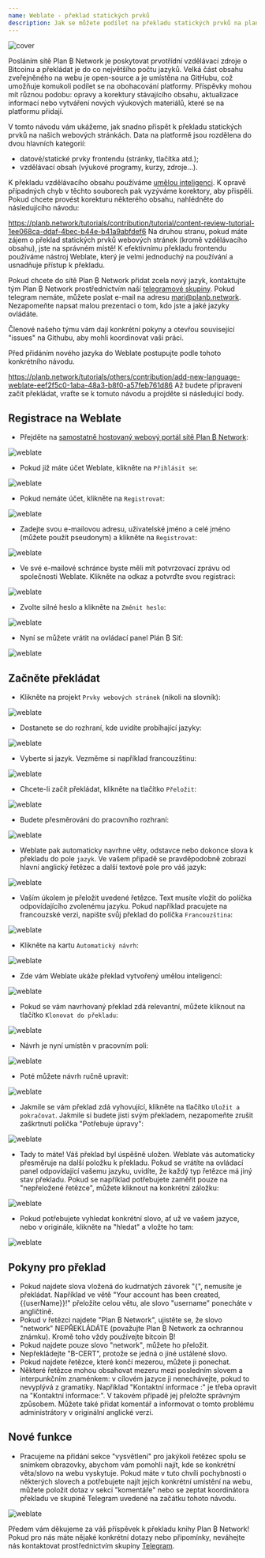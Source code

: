 ```yaml
---
name: Weblate - překlad statických prvků
description: Jak se můžete podílet na překladu statických prvků na planb.network?
---
```

![cover](assets/cover.webp)

Posláním sítě Plan ₿ Network je poskytovat prvotřídní vzdělávací zdroje o Bitcoinu a překládat je do co největšího počtu jazyků. Velká část obsahu zveřejněného na webu je open-source a je umístěna na GitHubu, což umožňuje komukoli podílet se na obohacování platformy. Příspěvky mohou mít různou podobu: opravy a korektury stávajícího obsahu, aktualizace informací nebo vytváření nových výukových materiálů, které se na platformu přidají.

V tomto návodu vám ukážeme, jak snadno přispět k překladu statických prvků na našich webových stránkách. Data na platformě jsou rozdělena do dvou hlavních kategorií:


- datové/statické prvky frontendu (stránky, tlačítka atd.);
- vzdělávací obsah (výukové programy, kurzy, zdroje...).

K překladu vzdělávacího obsahu používáme [umělou inteligenci](https://github.com/Asi0Flammeus/LLM-Translator). K opravě případných chyb v těchto souborech pak vyzýváme korektory, aby přispěli. Pokud chcete provést korekturu některého obsahu, nahlédněte do následujícího návodu:

https://planb.network/tutorials/contribution/tutorial/content-review-tutorial-1ee068ca-ddaf-4bec-b44e-b41a9abfdef6
Na druhou stranu, pokud máte zájem o překlad statických prvků webových stránek (kromě vzdělávacího obsahu), jste na správném místě! K efektivnímu překladu frontendu používáme nástroj Weblate, který je velmi jednoduchý na používání a usnadňuje přístup k překladu.

Pokud chcete do sítě Plan ₿ Network přidat zcela nový jazyk, kontaktujte tým Plan ₿ Network prostřednictvím naší [telegramové skupiny](https://t.me/PlanBNetwork_ContentBuilder). Pokud telegram nemáte, můžete poslat e-mail na adresu mari@planb.network. Nezapomeňte napsat malou prezentaci o tom, kdo jste a jaké jazyky ovládáte.

Členové našeho týmu vám dají konkrétní pokyny a otevřou související "issues" na Githubu, aby mohli koordinovat vaši práci.

Před přidáním nového jazyka do Weblate postupujte podle tohoto konkrétního návodu.

https://planb.network/tutorials/others/contribution/add-new-language-weblate-eef2f5c0-1aba-48a3-b8f0-a57feb761d86
Až budete připraveni začít překládat, vraťte se k tomuto návodu a projděte si následující body.

## Registrace na Weblate


- Přejděte na [samostatně hostovaný webový portál sítě Plan ₿ Network](https://weblate.planb.network/):

![weblate](assets/01.webp)


- Pokud již máte účet Weblate, klikněte na `Přihlásit se`:

![weblate](assets/02.webp)


- Pokud nemáte účet, klikněte na `Registrovat`:

![weblate](assets/03.webp)


- Zadejte svou e-mailovou adresu, uživatelské jméno a celé jméno (můžete použít pseudonym) a klikněte na `Registrovat`:

![weblate](assets/04.webp)


- Ve své e-mailové schránce byste měli mít potvrzovací zprávu od společnosti Weblate. Klikněte na odkaz a potvrďte svou registraci:

![weblate](assets/05.webp)


- Zvolte silné heslo a klikněte na `Změnit heslo`:

![weblate](assets/06.webp)


- Nyní se můžete vrátit na ovládací panel Plán ₿ Síť:

![weblate](assets/07.webp)

## Začněte překládat


- Klikněte na projekt `Prvky webových stránek` (nikoli na slovník):

![weblate](assets/08.webp)


- Dostanete se do rozhraní, kde uvidíte probíhající jazyky:

![weblate](assets/09.webp)


- Vyberte si jazyk. Vezměme si například francouzštinu:

![weblate](assets/10.webp)


- Chcete-li začít překládat, klikněte na tlačítko `Přeložit`:

![weblate](assets/11.webp)


- Budete přesměrováni do pracovního rozhraní:

![weblate](assets/12.webp)


- Weblate pak automaticky navrhne věty, odstavce nebo dokonce slova k překladu do pole `jazyk`. Ve vašem případě se pravděpodobně zobrazí hlavní anglický řetězec a další textové pole pro váš jazyk:

![weblate](assets/13.webp)


- Vaším úkolem je přeložit uvedené řetězce. Text musíte vložit do políčka odpovídajícího zvolenému jazyku. Pokud například pracujete na francouzské verzi, napište svůj překlad do políčka `Francouzština`:

![weblate](assets/14.webp)


- Klikněte na kartu `Automatický návrh`:

![weblate](assets/15.webp)


- Zde vám Weblate ukáže překlad vytvořený umělou inteligencí:

![weblate](assets/16.webp)


- Pokud se vám navrhovaný překlad zdá relevantní, můžete kliknout na tlačítko `Klonovat do překladu`:

![weblate](assets/17.webp)


- Návrh je nyní umístěn v pracovním poli:

![weblate](assets/18.webp)


- Poté můžete návrh ručně upravit:

![weblate](assets/19.webp)


- Jakmile se vám překlad zdá vyhovující, klikněte na tlačítko `Uložit a pokračovat`. Jakmile si budete jisti svým překladem, nezapomeňte zrušit zaškrtnutí políčka "Potřebuje úpravy":

![weblate](assets/20.webp)


- Tady to máte! Váš překlad byl úspěšně uložen. Weblate vás automaticky přesměruje na další položku k překladu. Pokud se vrátíte na ovládací panel odpovídající vašemu jazyku, uvidíte, že každý typ řetězce má jiný stav překladu. Pokud se například potřebujete zaměřit pouze na "nepřeložené řetězce", můžete kliknout na konkrétní záložku:

![weblate](assets/21.webp)


- Pokud potřebujete vyhledat konkrétní slovo, ať už ve vašem jazyce, nebo v originále, klikněte na "hledat" a vložte ho tam:

![weblate](assets/22.webp)

## Pokyny pro překlad


- Pokud najdete slova vložená do kudrnatých závorek "{", nemusíte je překládat. Například ve větě "Your account has been created, {{userName}}!" přeložíte celou větu, ale slovo "username" ponecháte v angličtině.
- Pokud v řetězci najdete "Plan ₿ Network", ujistěte se, že slovo "network" NEPŘEKLÁDÁTE (považujte Plan ₿ Network za ochrannou známku). Kromě toho vždy používejte bitcoin ₿!
- Pokud najdete pouze slovo "network", můžete ho přeložit.
- Nepřekládejte "B-CERT", protože se jedná o jiné ustálené slovo.
- Pokud najdete řetězce, které končí mezerou, můžete ji ponechat.
- Některé řetězce mohou obsahovat mezeru mezi posledním slovem a interpunkčním znaménkem: v cílovém jazyce ji nenechávejte, pokud to nevyplývá z gramatiky. Například "Kontaktní informace :" je třeba opravit na "Kontaktní informace:". V takovém případě jej přeložte správným způsobem. Můžete také přidat komentář a informovat o tomto problému administrátory v originální anglické verzi.

## Nové funkce


- Pracujeme na přidání sekce "vysvětlení" pro jakýkoli řetězec spolu se snímkem obrazovky, abychom vám pomohli najít, kde se konkrétní věta/slovo na webu vyskytuje. Pokud máte v tuto chvíli pochybnosti o některých slovech a potřebujete najít jejich konkrétní umístění na webu, můžete položit dotaz v sekci "komentáře" nebo se zeptat koordinátora překladu ve skupině Telegram uvedené na začátku tohoto návodu.

![weblate](assets/23.webp)

Předem vám děkujeme za váš příspěvek k překladu knihy Plan ₿ Network! Pokud pro nás máte nějaké konkrétní dotazy nebo připomínky, neváhejte nás kontaktovat prostřednictvím skupiny [Telegram](https://t.me/PlanBNetwork_ContentBuilder).